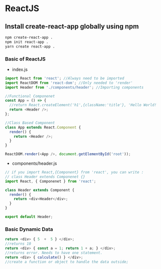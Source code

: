 # ReactJS

## Install create-react-app globally using npm

```bash
npm create-react-app .
npm init react-app .
yarn create react-app .
```

### Basic of ReactJS

- index.js

```js
import React from 'react'; //Always need to be imported
import ReactDOM from 'react-dom'; //Only needed to 'render'
import Header from './components/header'; //Importing components

//Functional Componenet
const App = () => {
  //return React.createElement('h1',{className:'title'}, 'Hello World!')
  return <Header />;
};

//Class Based Component
class App extends React.Component {
  render() {
    return <Header />;
  }
}

ReactDOM.render(<App />, document.getElementById('root'));
```

- components/header.js

```js
// if you import React,{Component} from 'react', you can write :
// class Header extends Componenet {}
import React, { Componenet } from 'react';

class Header extends Component {
  render() {
    return <div>Header</div>;
  }
}

export default Header;
```

### Basic Dynamic Data

```js
return <div> { 5  +  5 } </div>;
//returns 10
return <div> { const a = 1; return 1 + a; } </div>;
//returns error. Needs to have one statement.
return <div> { calculate() } </div>;
//create a function or object to handle the data outside;
```
